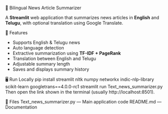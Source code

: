 📰 Bilingual News Article Summarizer

A **Streamlit** web application that summarizes news articles in **English** and **Telugu**, with optional translation using Google Translate.

🚀 Features
- Supports English & Telugu news
- Auto language detection
- Extractive summarization using **TF-IDF + PageRank**
- Translation between English and Telugu
- Adjustable summary length
- Saves and displays summary history

🖥 Run Locally
pip install streamlit nltk numpy networkx indic-nlp-library scikit-learn googletrans==4.0.0-rc1
streamlit run Text_news_summarizer.py
Then open the link shown in the terminal (usually http://localhost:8501).

📂 Files
Text_news_summarizer.py — Main application code
README.md — Documentation